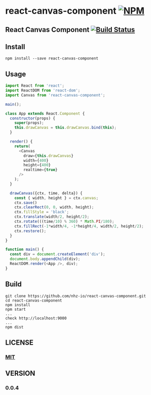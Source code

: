 # react-canvas-component [![NPM][npm-image]][npm-url]

## React Canvas Component [![Build Status][travis-image]][travis-url]

## Install
```
npm install --save react-canvas-component
```

## Usage

```javascript
import React from 'react';
import ReactDOM from 'react-dom';
import Canvas from 'react-canvas-component';

main();

class App extends React.Component {
  constructor(props) {
    super(props);
    this.drawCanvas = this.drawCanvas.bind(this);
  }

  render() {
    return(
      <Canvas
        draw={this.drawCanvas}
        width={400}
        height={400}
        realtime={true}
      />
    );
  }

  drawCanvas({ctx, time, delta}) {
    const { width, height } = ctx.canvas;
    ctx.save()
    ctx.clearRect(0, 0, width, height);
    ctx.fillStyle = 'black';
    ctx.translate(width/2, height/2);
    ctx.rotate(((time/10) % 360) * Math.PI/180);
    ctx.fillRect(-1*width/4, -1*height/4, width/2, height/2);
    ctx.restore();
  }
}

function main() {
  const div = document.createElement('div');
  document.body.appendChild(div);
  ReactDOM.render(<App />, div);
}
```

## Build
```
git clone https://github.com/nhz-io/react-canvas-component.git
cd react-canvas-component
npm install
npm start
...
check http://localhost:9000
...
npm dist
```

## LICENSE

### [MIT](LICENSE)

## VERSION
### 0.0.4

[travis-image]: https://travis-ci.org/nhz-io/react-canvas-component.svg
[travis-url]: https://travis-ci.org/nhz-io/react-canvas-component

[npm-image]: https://nodei.co/npm/react-canvas-component.png
[npm-url]: https://www.npmjs.com/package/react-canvas-component

